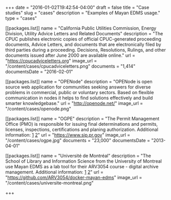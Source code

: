 +++
date = "2016-01-02T19:42:54-04:00"
draft = false
title = "Case studies"
slug = "cases"
description = "Examples of Mayan EDMS usage."
type = "cases"

[[packages.list]]
    name = "California Public Utilities Commission, Energy Division, Utility Advice Letters and Related Documents"
    description = "The CPUC publishes electronic copies of official CPUC-generated proceeding documents, Advice Letters, and documents that are electronically filed by third parties during a proceeding. Decisions, Resolutions, Rulings, and other documents issued after June 2000 are available online."
    url = "https://cpucadviceletters.org"
    image_url = "/content/cases/cpucadviceletters.png"
    documents = "1,414"
    documentsDate = "2016-02-01"

[[packages.list]]
    name = "OPENode"
    description = "OPENode is open source web application for communities seeking answers for diverse problems in commercial, public or voluntary sectors. Based on flexible communication in nodes it helps to find solutions effectively and build smarter knowledgebase."
    url = "http://openode.net/"
    image_url = "/content/cases/openode.png"


[[packages.list]]
    name = "OGPE"
    description = "The Permit Management Office (PMO) is responsible for issuing final determinations and permits, licenses, inspections, certifications and planing authorization. Additional information: [1](https://plus.google.com/u/0/b/108413286958999778262/+Mayan-edms/posts/eMUDUsNS3pj) [2](https://plus.google.com/u/0/b/108413286958999778262/+Mayan-edms/posts/gEhb4SjhFHc)"
    url = "https://www.sip.pr.gov"
    image_url = "/content/cases/ogpe.jpg"
    documents = "23,000"
    documentsDate = "2013-04-01"


[[packages.list]]
    name = "Université de Montréal"
    description = "The School of Library and Information Science from the University of Montreal use Mayan EDMS as a lab tool for their ARV3054 course - digital archive management. Additional information: [1](http://cours.ebsi.umontreal.ca/planscours/diffusion/index.php?cours=arv3054) [2](https://arv3054.github.io/)"
    url = "https://github.com/ARV3054/docker-mayan-edms"
    image_url = "/content/cases/universite-montreal.png"
    
+++
